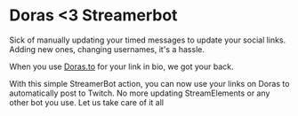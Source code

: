 # Doras <3 Streamerbot

Sick of manually updating your timed messages to update your social links. Adding new ones, changing usernames, it's a hassle.

When you use [Doras.to](https://doras.to) for your link in bio, we got your back.

With this simple StreamerBot action, you can now use your links on Doras to automatically post to Twitch. No more updating StreamElements or any other bot you use. Let us take care of it all
